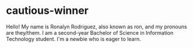 # cautious-winner
Hello! My name is Ronalyn Rodriguez, also known as ron, and my pronouns are they/them. I am a second-year Bachelor of Science in Information Technology student. I'm a newbie who is eager to learn.
